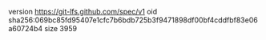 version https://git-lfs.github.com/spec/v1
oid sha256:069bc85fd95407e1cfc7b6bdb725b3f9471898df00bf4cddfbf83e06a60724b4
size 3959
